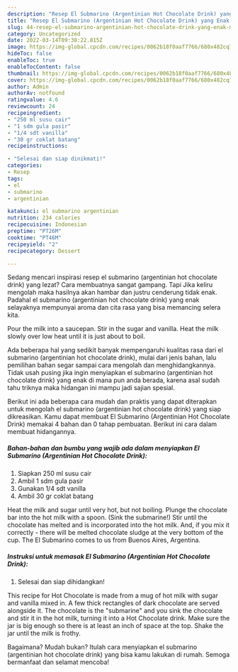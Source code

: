 ```yaml
---
description: "Resep El Submarino (Argentinian Hot Chocolate Drink) yang Enak , Mantap"
title: "Resep El Submarino (Argentinian Hot Chocolate Drink) yang Enak , Mantap"
slug: 44-resep-el-submarino-argentinian-hot-chocolate-drink-yang-enak-mantap
category: Uncategorized
date: 2022-03-14T09:38:22.815Z
image: https://img-global.cpcdn.com/recipes/0062b18f0aaf7766/680x482cq70/el-submarino-argentinian-hot-chocolate-drink-foto-resep-utama.jpg
hideToc: false
enableToc: true
enableTocContent: false
thumbnail: https://img-global.cpcdn.com/recipes/0062b18f0aaf7766/680x482cq70/el-submarino-argentinian-hot-chocolate-drink-foto-resep-utama.jpg
cover: https://img-global.cpcdn.com/recipes/0062b18f0aaf7766/680x482cq70/el-submarino-argentinian-hot-chocolate-drink-foto-resep-utama.jpg
author: Admin
authorAv: notfound
ratingvalue: 4.6
reviewcount: 24
recipeingredient:
- "250 ml susu cair"
- "1 sdm gula pasir"
- "1/4 sdt vanilla"
- "30 gr coklat batang"
recipeinstructions:

- "Selesai dan siap dinikmati!"
categories:
- Resep
tags:
- el
- submarino
- argentinian

katakunci: el submarino argentinian 
nutrition: 234 calories
recipecuisine: Indonesian
preptime: "PT26M"
cooktime: "PT46M"
recipeyield: "2"
recipecategory: Dessert

---
```



Sedang mencari inspirasi resep el submarino (argentinian hot chocolate drink) yang lezat? Cara membuatnya sangat gampang. Tapi Jika keliru mengolah maka hasilnya akan hambar dan justru cenderung tidak enak. Padahal el submarino (argentinian hot chocolate drink) yang enak selayaknya mempunyai aroma dan cita rasa yang bisa memancing selera kita.


Pour the milk into a saucepan. Stir in the sugar and vanilla. Heat the milk slowly over low heat until it is just about to boil.

Ada beberapa hal yang sedikit banyak mempengaruhi kualitas rasa dari el submarino (argentinian hot chocolate drink), mulai dari jenis bahan, lalu pemilihan bahan segar sampai cara mengolah dan menghidangkannya. Tidak usah pusing jika ingin menyiapkan el submarino (argentinian hot chocolate drink) yang enak di mana pun anda berada, karena asal sudah tahu triknya maka hidangan ini mampu jadi sajian spesial.


Berikut ini ada beberapa cara mudah dan praktis yang dapat diterapkan untuk mengolah el submarino (argentinian hot chocolate drink) yang siap dikreasikan. Kamu dapat membuat El Submarino (Argentinian Hot Chocolate Drink) memakai 4 bahan dan 0 tahap pembuatan. Berikut ini cara dalam membuat hidangannya.

<!--inarticleads1-->

##### Bahan-bahan dan bumbu yang wajib ada dalam menyiapkan El Submarino (Argentinian Hot Chocolate Drink):

1. Siapkan 250 ml susu cair
1. Ambil 1 sdm gula pasir
1. Gunakan 1/4 sdt vanilla
1. Ambil 30 gr coklat batang


Heat the milk and sugar until very hot, but not boiling. Plunge the chocolate bar into the hot milk with a spoon. (Sink the submarine!) Stir until the chocolate has melted and is incorporated into the hot milk. And, if you mix it correctly - there will be melted chocolate sludge at the very bottom of the cup. The El Submarino comes to us from Buenos Aires, Argentina. 

<!--inarticleads2-->

##### Instruksi untuk memasak El Submarino (Argentinian Hot Chocolate Drink):


1. Selesai dan siap dihidangkan!

This recipe for Hot Chocolate is made from a mug of hot milk with sugar and vanilla mixed in. A few thick rectangles of dark chocolate are served alongside it. The chocolate is the &#34;submarine&#34; and you sink the chocolate and stir it in the hot milk, turning it into a Hot Chocolate drink. Make sure the jar is big enough so there is at least an inch of space at the top. Shake the jar until the milk is frothy. 

Bagaimana? Mudah bukan? Itulah cara menyiapkan el submarino (argentinian hot chocolate drink) yang bisa kamu lakukan di rumah. Semoga bermanfaat dan selamat mencoba!
